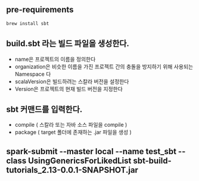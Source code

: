 ## pre-requirements
~~~sh
brew install sbt
~~~

## build.sbt 라는 빌드 파일을 생성한다.
- name은 프로젝트의 이름을 정의한다
- organization은 비슷한 이름을 가진 프로젝트 간의 충돌을 방지하기 위해 사용되는 Namespace 다
- scalaVersion은 빌드하려는 스칼라 버전을 설정한다
- Version은 프로젝트의 현재 빌드 버전을 지정한다

## sbt 커맨드를 입력한다.
- compile ( 스칼라 또는 자바 소스 파일을 compile )
- package ( target 폴더에 존재하는 .jar 파일을 생성 )

## spark-submit --master local --name test_sbt --class UsingGenericsForLikedList sbt-build-tutorials_2.13-0.0.1-SNAPSHOT.jar